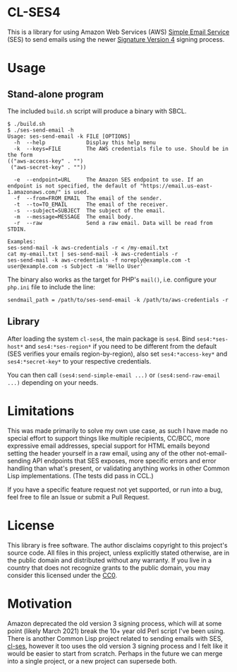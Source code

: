 # CL-SES4

This is a library for using Amazon Web Services (AWS) [Simple Email
Service](https://docs.aws.amazon.com/ses/latest/DeveloperGuide/using-ses-api-authentication.html)
(SES) to send emails using the newer [Signature Version
4](https://docs.aws.amazon.com/general/latest/gr/sigv4-create-canonical-request.html)
signing process.

# Usage

## Stand-alone program

The included `build.sh` script will produce a binary with SBCL.

```
$ ./build.sh
$ ./ses-send-email -h
Usage: ses-send-email -k FILE [OPTIONS]
  -h  --help             Display this help menu
  -k  --keys=FILE        The AWS credentials file to use. Should be in the form
(("aws-access-key" . "")
 ("aws-secret-key" . ""))

  -e  --endpoint=URL     The Amazon SES endpoint to use. If an endpoint is not specified, the default of "https://email.us-east-1.amazonaws.com/" is used.
  -f  --from=FROM_EMAIL  The email of the sender.
  -t  --to=TO_EMAIL      The email of the receiver.
  -s  --subject=SUBJECT  The subject of the email.
  -m  --message=MESSAGE  The email body.
  -r  --raw              Send a raw email. Data will be read from STDIN.

Examples:
ses-send-mail -k aws-credentials -r < /my-email.txt
cat my-email.txt | ses-send-mail -k aws-credentials -r
ses-send-mail -k aws-credentials -f noreply@example.com -t user@example.com -s Subject -m 'Hello User'
```

The binary also works as the target for PHP's `mail()`, i.e. configure your
`php.ini` file to include the line:

`sendmail_path = /path/to/ses-send-email -k /path/to/aws-credentials -r`

## Library

After loading the system `cl-ses4`, the main package is `ses4`.  Bind
`ses4:*ses-host*` and `ses4:*ses-region*` if you need to be different from the
default (SES verifies your emails region-by-region), also set
`ses4:*access-key*` and `ses4:*secret-key*` to your respective credentials.

You can then call `(ses4:send-simple-email ...)` or `(ses4:send-raw-email ...)`
depending on your needs.

# Limitations

This was made primarily to solve my own use case, as such I have made no special
effort to support things like multiple recipients, CC/BCC, more expressive email
addresses, special support for HTML emails beyond setting the header yourself in
a raw email, using any of the other not-email-sending API endpoints that SES
exposes, more specific errors and error handling than what's present, or
validating anything works in other Common Lisp implementations. (The tests did
pass in CCL.)

If you have a specific feature request not yet supported, or run into a bug,
feel free to file an Issue or submit a Pull Request.

# License

This library is free software. The author disclaims copyright to this project's
source code. All files in this project, unless explicitly stated otherwise, are
in the public domain and distributed without any warranty. If you live in a
country that does not recognize grants to the public domain, you may consider
this licensed under the
[CC0](https://creativecommons.org/share-your-work/public-domain/cc0/).

# Motivation

Amazon deprecated the old version 3 signing process, which will at some point
(likely March 2021) break the 10+ year old Perl script I've been using. There is
another Common Lisp project related to sending emails with SES,
[cl-ses](https://github.com/CodyReichert/cl-ses/), however it too uses the old
version 3 signing process and I felt like it would be easier to start from
scratch. Perhaps in the future we can merge into a single project, or a new
project can supersede both.
